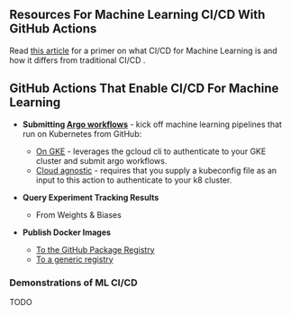 ## Resources For Machine Learning CI/CD With GitHub Actions

Read [this article](https://blog.paperspace.com/ci-cd-for-machine-learning-ai/) for a primer on what CI/CD for Machine Learning is and how it differs from traditional CI/CD .

## GitHub Actions That Enable CI/CD For Machine Learning

- **Submitting [Argo workflows](https://argoproj.github.io/)** - kick off machine learning pipelines that run on Kubernetes from GitHub:
  - [On GKE](https://github.com/marketplace/actions/submit-argo-workflows-to-gke) - leverages the gcloud cli to authenticate to your GKE cluster and submit argo workflows.
  - [Cloud agnostic](https://github.com/marketplace/actions/submit-argo-workflows-from-github) - requires that you supply a kubeconfig file as an input to this action to authenticate to your k8 cluster.

- **Query Experiment Tracking Results**
  - From Weights & Biases

- **Publish Docker Images**
  - [To the GitHub Package Registry](https://github.com/marketplace/actions/publish-docker-images-to-gpr)
  - [To a generic registry](https://github.com/marketplace/actions/publish-docker)


### Demonstrations of ML CI/CD

TODO
